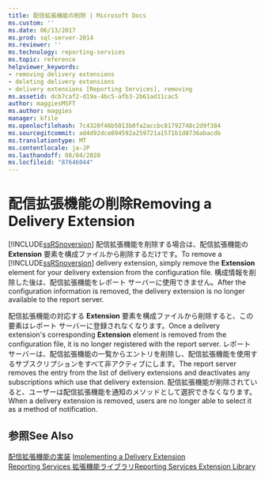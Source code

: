 ```yaml
---
title: 配信拡張機能の削除 | Microsoft Docs
ms.custom: ''
ms.date: 06/13/2017
ms.prod: sql-server-2014
ms.reviewer: ''
ms.technology: reporting-services
ms.topic: reference
helpviewer_keywords:
- removing delivery extensions
- deleting delivery extensions
- delivery extensions [Reporting Services], removing
ms.assetid: dcb7caf2-d19a-4bc5-afb3-2b61ad11cac5
author: maggiesMSFT
ms.author: maggies
manager: kfile
ms.openlocfilehash: 7c4320f46b5013b0fa2accbc81792748c2d9f384
ms.sourcegitcommit: ad4d92dce894592a259721a1571b1d8736abacdb
ms.translationtype: MT
ms.contentlocale: ja-JP
ms.lasthandoff: 08/04/2020
ms.locfileid: "87646044"
---
```

# <a name="removing-a-delivery-extension"></a><span data-ttu-id="761cf-102">配信拡張機能の削除</span><span class="sxs-lookup"><span data-stu-id="761cf-102">Removing a Delivery Extension</span></span>
  <span data-ttu-id="761cf-103">[!INCLUDE[ssRSnoversion](../../../includes/ssrsnoversion-md.md)] 配信拡張機能を削除する場合は、配信拡張機能の **Extension** 要素を構成ファイルから削除するだけです。</span><span class="sxs-lookup"><span data-stu-id="761cf-103">To remove a [!INCLUDE[ssRSnoversion](../../../includes/ssrsnoversion-md.md)] delivery extension, simply remove the **Extension** element for your delivery extension from the configuration file.</span></span> <span data-ttu-id="761cf-104">構成情報を削除した後は、配信拡張機能をレポート サーバーに使用できません。</span><span class="sxs-lookup"><span data-stu-id="761cf-104">After the configuration information is removed, the delivery extension is no longer available to the report server.</span></span>  
  
 <span data-ttu-id="761cf-105">配信拡張機能の対応する **Extension** 要素を構成ファイルから削除すると、この要素はレポート サーバーに登録されなくなります。</span><span class="sxs-lookup"><span data-stu-id="761cf-105">Once a delivery extension's corresponding **Extension** element is removed from the configuration file, it is no longer registered with the report server.</span></span> <span data-ttu-id="761cf-106">レポート サーバーは、配信拡張機能の一覧からエントリを削除し、配信拡張機能を使用するサブスクリプションをすべて非アクティブにします。</span><span class="sxs-lookup"><span data-stu-id="761cf-106">The report server removes the entry from the list of delivery extensions and deactivates any subscriptions which use that delivery extension.</span></span> <span data-ttu-id="761cf-107">配信拡張機能が削除されていると、ユーザーは配信拡張機能を通知のメソッドとして選択できなくなります。</span><span class="sxs-lookup"><span data-stu-id="761cf-107">When a delivery extension is removed, users are no longer able to select it as a method of notification.</span></span>  
  
## <a name="see-also"></a><span data-ttu-id="761cf-108">参照</span><span class="sxs-lookup"><span data-stu-id="761cf-108">See Also</span></span>  
 <span data-ttu-id="761cf-109">[配信拡張機能の実装](implementing-a-delivery-extension.md) </span><span class="sxs-lookup"><span data-stu-id="761cf-109">[Implementing a Delivery Extension](implementing-a-delivery-extension.md) </span></span>  
 [<span data-ttu-id="761cf-110">Reporting Services 拡張機能ライブラリ</span><span class="sxs-lookup"><span data-stu-id="761cf-110">Reporting Services Extension Library</span></span>](../reporting-services-extension-library.md)  
  
  
